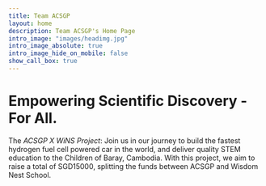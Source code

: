 ```yaml
---
title: Team ACSGP
layout: home
description: Team ACSGP's Home Page
intro_image: "images/headimg.jpg"
intro_image_absolute: true
intro_image_hide_on_mobile: false
show_call_box: true
---
```


# Empowering Scientific Discovery - For All.

The _ACSGP X WiNS Project_: Join us in our journey to build the fastest hydrogen fuel cell powered car in the world, and deliver quality STEM education to the Children of Baray, Cambodia. With this project, we aim to raise a total of SGD15000, splitting the funds between ACSGP and Wisdom Nest School.   
